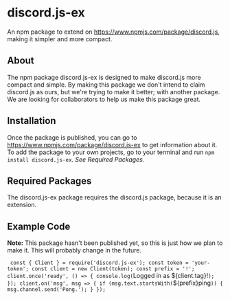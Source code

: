 # discord.js-ex
An npm package to extend on https://www.npmjs.com/package/discord.js, making it simpler and more compact.
## About
The npm package discord.js-ex is designed to make discord.js more compact and simple.
By making this package we don't intend to claim discord.js as ours, but we're trying to make it better; with another package.
We are looking for collaborators to help us make this package great.
## Installation
Once the package is published, you can go to https://www.npmjs.com/package/discord.js-ex to get information about it. 
To add the package to your own projects, go to your terminal and run `npm install discord.js-ex`. *See Required Packages.*
## Required Packages
The discord.js-ex package requires the discord.js package, because it is an extension.
## Example Code
**Note:** This package hasn't been published yet, so this is just how we plan to make it. This will probably change in the future.

`
const { Client } = require('discord.js-ex');
const token = 'your-token';
const client = new Client(token);
const prefix = '!';
client.once('ready', () => {
	console.log(`Logged in as ${client.tag}!`);
});
client.on('msg', msg => {
	if (msg.text.startsWith(`${prefix}ping`)) {
		msg.channel.send('Pong.');
	}
});
`